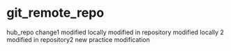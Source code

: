 # git_remote_repo
hub_repo
change1
modified locally
modified in repository
modified locally 2
modified in repository2
new practice modification
